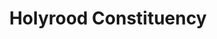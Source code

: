 ---
schema: default
title: Holyrood Constituency
organization: Renfrewshire Council
notes: >-
    Statutory Administrative Boundaries for Scotland derived from Ordnance Survey open data product Boundary Line. Data includes statutory administrative boundaries  for Scotland as a whole and just showing the boundaries for Renfrewshire.Downloaded from Ordnance Survey on 07/06/2018https://www.ordnancesurvey.co.uk/opendatadownload/products.htmlThe Local Government Boundary Commission for Scotland is responsible for carrying out reviews of the boundaries of local authorities and electoral wards. The Boundary Commission for Scotland is responsible for reviews of constituencies in Scotland for the UK Parliament; and constituencies and regions for the Scottish Parliament.(source: https://www.nrscotland.gov.uk/files/geography/2011-census/geog-bck-ground-info-admin-boundary-changes-since-2001.pdf)Scotland32 Council areas73 Holyrood Consituencies8 Holyrood Regions59 Westminster Constituencies354 WardsRenfrewshire3 Holyrood constituencies2 Westminster Constituencies12 wards
resources:
  - name: Holyrood Constituency FEATURE LAYER
  - url: >-
      
  - format: FEATURE LAYER
license: 
category:

  - Boundaries
  - Council Boundary
  - Holyrood Constituencies
  - Ordnance Survey
  - Renfrewshire
  - Scotland
  - Wards
  - Westminster Constituencies
  - Statutory Boundaries
  - Statutory
  - Live Data
  - Live
  - Open Data
maintainer: Renfrewshire Council
maintainer_email: someone@example.com
---